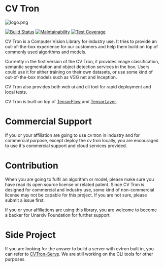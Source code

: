 # CV Tron

![logo.png](http://ac-5focnst0.clouddn.com/1a6303279b0a69375abc.png)

[![Build Status](https://travis-ci.org/cv-group/CVTron.svg?branch=master)](https://travis-ci.org/cv-group/CVTron)
[![Maintainability](https://api.codeclimate.com/v1/badges/721858de11e15ef33f2a/maintainability)](https://codeclimate.com/github/cv-group/CVTron/maintainability)
[![Test Coverage](https://api.codeclimate.com/v1/badges/721858de11e15ef33f2a/test_coverage)](https://codeclimate.com/github/cv-group/CVTron/test_coverage)

CV Tron is a Computer Vision Library for industry use. It tries to provide an out-of-the-box experience for our customers and help them build on top of commonly used algorithms and models.

Currently in the first version of the CV Tron, it provides image classification, semantic segmentation and object detection services in the box. Users could use it for either training on their own datasets, or use some kind of out-of-the-box models such as VGG net and Inception.

CV Tron also provides both web ui and cli tool for rapid deployment and local tests.

CV Tron is built on top of [TensorFlow](https://github.com/tensorflow/tensorflow) and [TensorLayer](https://github.com/tensorlayer/tensorlayer). 

# Commercial Support

If you or your affiliation are going to use cv tron in industry and for commercial purpose, except deploy the cv tron locally, you are encouraged to use it's commercial support and cloud services provided.

# Contribution 

When you are going to fulfil an algorithm or model, please make sure you have read its open source license or related patent. Since CV Tron is designed for commercial and industry use, some kind of non-commercial license may not be capable for this project. If you are not sure, please submit a issue first. 

If you or your affiliations are using this library, you are welcome to become a backer for Unarxiv Foundation for further support.

# Side Project

If you are looking for the answer to build a server with cvtron built in, you can refer to [CVTron-Serve](https://github.com/cv-group/CVTron-Serve). We are still working on the CLI tools for other purposes.